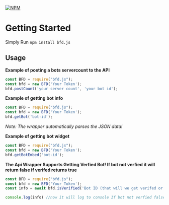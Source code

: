 [![NPM](https://nodei.co/npm/bfd.js.png?downloads=true&downloadRank=true&stars=true)](https://nodei.co/npm/bfd.js/)

# Getting Started
Simply Run `npm install bfd.js`

## Usage

**Example of posting a bots servercount to the API**
```javascript
const BFD = require("bfd.js");
const bfd = new BFD('Your Token');
bfd.postCount('your server count', 'your bot id');
```

**Example of getting bot info**

```javascript
const BFD = require("bfd.js");
const bfd = new BFD('Your Token');
bfd.getBot('bot-id');
```
*Note: The wrapper automatically parses the JSON data!*

**Example of getting bot widget**

```javascript
const BFD = require("bfd.js");
const bfd = new BFD('Your Token');
bfd.getBotEmbed('bot-id');
```

**The Api Wrapper Supports Getting Verfied Bot! If bot not verfied it will return false if verifed returns true**

```javascript
const BFD = require("bfd.js");
const bfd = new BFD('Your Token');
const info = await bfd.isVerified('Bot ID (that will we get verifed or not)');

console.log(info) //now it will log to console If bot not verfied false , If verfiyed true 
```